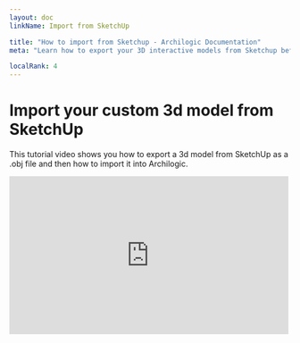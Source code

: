 ```yaml
---
layout: doc
linkName: Import from SketchUp

title: "How to import from Sketchup - Archilogic Documentation"
meta: "Learn how to export your 3D interactive models from Sketchup before importing them into the Archilogic 3D editor."

localRank: 4
---
```


# Import your custom 3d model from SketchUp

This tutorial video shows you how to export a 3d model from SketchUp as a .obj file and then how to import it into Archilogic.

<iframe src="https://player.vimeo.com/video/142201693" width="500" height="283" frameborder="0" webkitallowfullscreen mozallowfullscreen allowfullscreen></iframe>
